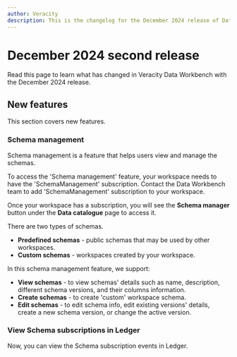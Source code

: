 ```yaml
---
author: Veracity
description: This is the changelog for the December 2024 release of Data Workbench.
---
```


# December 2024 second release

Read this page to learn what has changed in Veracity Data Workbench with the December 2024 release.

## New features
This section covers new features.

### Schema management
Schema management is a feature that helps users view and manage the schemas.

To access the 'Schema management' feature, your workspace needs to have the 'SchemaManagement' subscription. Contact the Data Workbench team to add 'SchemaManagement' subscription to your workspace.
 
Once your workspace has a subscription, you will see the **Schema manager** button under the **Data catalogue** page to access it.
 
There are two types of schemas.
* **Predefined schemas** - public schemas that may be used by other workspaces.
* **Custom schemas** - workspaces created by your workspace.

In this schema management feature, we support:
* **View schemas** - to view schemas' details such as name, description, different schema versions, and their columns information.
* **Create schemas** - to create 'custom' workspace schema.
* **Edit schemas** - to edit schema info, edit existing versions' details, create a new schema version, or change the active version.

### View Schema subscriptions in Ledger
Now, you can view the Schema subscription events in Ledger.